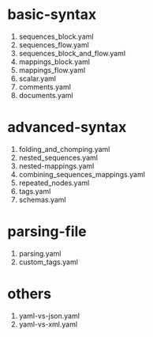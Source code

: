 # basic-syntax
1. sequences_block.yaml
2. sequences_flow.yaml
3. sequences_block_and_flow.yaml
4. mappings_block.yaml
5. mappings_flow.yaml
6. scalar.yaml
7. comments.yaml
8. documents.yaml

# advanced-syntax
1. folding_and_chomping.yaml
2. nested_sequences.yaml
3. nested-mappings.yaml
4. combining_sequences_mappings.yaml
5. repeated_nodes.yaml
6. tags.yaml
7. schemas.yaml

# parsing-file
1. parsing.yaml
2. custom_tags.yaml

# others
1. yaml-vs-json.yaml
2. yaml-vs-xml.yaml
